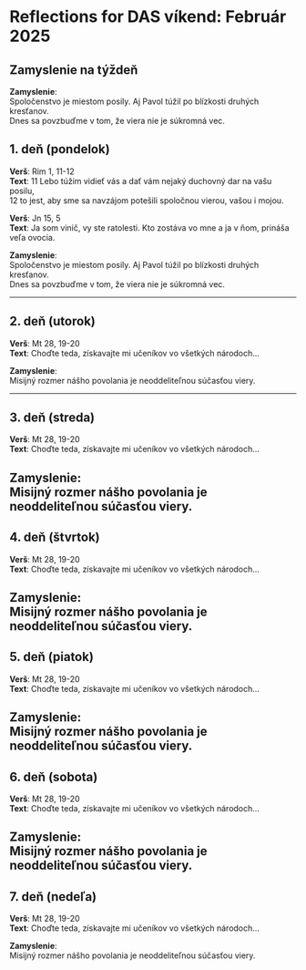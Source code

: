 # Reflections for DAS víkend: Február 2025


## Zamyslenie na týždeň
**Zamyslenie**:  
Spoločenstvo je miestom posily. Aj Pavol túžil po blízkosti druhých kresťanov.  
Dnes sa povzbuďme v tom, že viera nie je súkromná vec.


## 1. deň (pondelok)
**Verš**: Rim 1, 11-12  
**Text**:
11 Lebo túžim vidieť vás a dať vám nejaký duchovný dar na vašu posilu,  
12 to jest, aby sme sa navzájom potešili spoločnou vierou, vašou i mojou.

**Verš**: Jn 15, 5  
**Text**:
Ja som vinič, vy ste ratolesti. Kto zostáva vo mne a ja v ňom, prináša veľa ovocia.

**Zamyslenie**:  
Spoločenstvo je miestom posily. Aj Pavol túžil po blízkosti druhých kresťanov.  
Dnes sa povzbuďme v tom, že viera nie je súkromná vec.

---

## 2. deň (utorok)
**Verš**: Mt 28, 19-20  
**Text**:
Choďte teda, získavajte mi učeníkov vo všetkých národoch...

**Zamyslenie**:  
Misijný rozmer nášho povolania je neoddeliteľnou súčasťou viery.

---

## 3. deň (streda)
**Verš**: Mt 28, 19-20  
**Text**:
Choďte teda, získavajte mi učeníkov vo všetkých národoch...

**Zamyslenie**:  
Misijný rozmer nášho povolania je neoddeliteľnou súčasťou viery.
---

## 4. deň (štvrtok)
**Verš**: Mt 28, 19-20  
**Text**:
Choďte teda, získavajte mi učeníkov vo všetkých národoch...

**Zamyslenie**:  
Misijný rozmer nášho povolania je neoddeliteľnou súčasťou viery.
---

## 5. deň (piatok)
**Verš**: Mt 28, 19-20  
**Text**:
Choďte teda, získavajte mi učeníkov vo všetkých národoch...

**Zamyslenie**:  
Misijný rozmer nášho povolania je neoddeliteľnou súčasťou viery.
---

## 6. deň (sobota)
**Verš**: Mt 28, 19-20  
**Text**:
Choďte teda, získavajte mi učeníkov vo všetkých národoch...

**Zamyslenie**:  
Misijný rozmer nášho povolania je neoddeliteľnou súčasťou viery.
---

## 7. deň (nedeľa)
**Verš**: Mt 28, 19-20  
**Text**:
Choďte teda, získavajte mi učeníkov vo všetkých národoch...

**Zamyslenie**:  
Misijný rozmer nášho povolania je neoddeliteľnou súčasťou viery.
